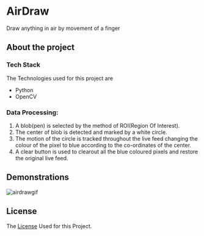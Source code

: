 # AirDraw
Draw anything in air by movement of a finger

## About the project
### Tech Stack
The Technologies used for this project are
* Python
* OpenCV
### Data Processing:
1. A blob(pen) is selected by the method of ROI(Region Of Interest).
2. The center of blob is detected and marked by a white circle.
3. The motion of the circle is tracked throughout the live feed changing the colour of the pixel to blue according to the co-ordinates of the center.
4. A clear button is used to clearout all the blue coloured pixels and restore the original live feed. 
## Demonstrations
![airdrawgif](https://user-images.githubusercontent.com/84293091/123313715-65aa8380-d547-11eb-9bce-799d1cc7d873.gif)
## License
The [License](https://github.com/Jamm02/AirDraw/blob/master/LICENSE) Used for this Project.
